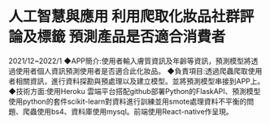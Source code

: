 # 人工智慧與應用  利用爬取化妝品社群評論及標籤 預測產品是否適合消費者
2021/12~2022/1
◆APP簡介:使用者輸入膚質資訊及年齡等資訊，預測模型將透過使用者個人資訊預測使用者是否適合此化妝品。
◆負責項目:透過爬蟲爬取使用者相關資訊，進行資料探勘與預處理以及建立模型。並將預測模型串接到APP上。
◆技術方面:使用Heroku 雲端平台搭配github部署Python的FlaskAPI、預測模型使用python的套件scikit-learn對資料進行訓練並用smote處理資料不平衡的問題、爬蟲使用bs4、資料庫使用mysql。前端使用React-native作呈現。
